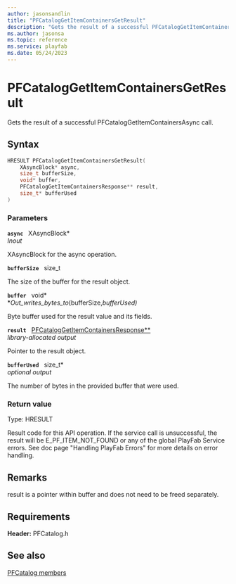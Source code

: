 ```yaml
---
author: jasonsandlin
title: "PFCatalogGetItemContainersGetResult"
description: "Gets the result of a successful PFCatalogGetItemContainersAsync call."
ms.author: jasonsa
ms.topic: reference
ms.service: playfab
ms.date: 05/24/2023
---
```


# PFCatalogGetItemContainersGetResult  

Gets the result of a successful PFCatalogGetItemContainersAsync call.  

## Syntax  
  
```cpp
HRESULT PFCatalogGetItemContainersGetResult(  
    XAsyncBlock* async,  
    size_t bufferSize,  
    void* buffer,  
    PFCatalogGetItemContainersResponse** result,  
    size_t* bufferUsed  
)  
```  
  
### Parameters  
  
**`async`** &nbsp; XAsyncBlock*  
*_Inout_*  
  
XAsyncBlock for the async operation.  
  
**`bufferSize`** &nbsp; size_t  
  
The size of the buffer for the result object.  
  
**`buffer`** &nbsp; void*  
*_Out_writes_bytes_to_(bufferSize,*bufferUsed)*  
  
Byte buffer used for the result value and its fields.  
  
**`result`** &nbsp; [PFCatalogGetItemContainersResponse**](../../pfcatalogtypes/structs/pfcataloggetitemcontainersresponse.md)  
*library-allocated output*  
  
Pointer to the result object.  
  
**`bufferUsed`** &nbsp; size_t*  
*optional output*  
  
The number of bytes in the provided buffer that were used.  
  
  
### Return value
Type: HRESULT
  
Result code for this API operation. If the service call is unsuccessful, the result will be E_PF_ITEM_NOT_FOUND or any of the global PlayFab Service errors. See doc page "Handling PlayFab Errors" for more details on error handling.
  
## Remarks  
  
result is a pointer within buffer and does not need to be freed separately.
  
## Requirements  
  
**Header:** PFCatalog.h
  
## See also  
[PFCatalog members](../pfcatalog_members.md)  

  
  
